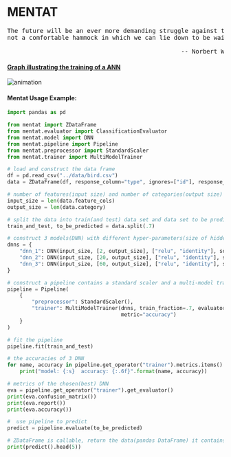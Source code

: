 MENTAT
==
<pre>
The future will be an ever more demanding struggle against the limitations of our intelligence,
not a comfortable hammock in which we can lie down to be waited upon by our robot slaves.

                                                -- Norbert Wiener “The Human Use Of Human Beings”
</pre>

#### [Graph illustrating the training of a ANN](https://raw.githubusercontent.com/zhangjuefei/mentat/master/mentat/test/dnn_animation.py)


![animation](https://raw.githubusercontent.com/zhangjuefei/mentat/master/mentat/test/pic/dnn_animation.gif)



#### Mentat Usage Example:



```python
import pandas as pd

from mentat import ZDataFrame
from mentat.evaluator import ClassificationEvaluator
from mentat.model import DNN
from mentat.pipeline import Pipeline
from mentat.preprocessor import StandardScaler
from mentat.trainer import MultiModelTrainer

# load and construct the data frame
df = pd.read_csv("../data/bird.csv")
data = ZDataFrame(df, response_column="type", ignores=["id"], response_encode="multiclass").impute("mean")

# number of features(input size) and number of categories(output size)
input_size = len(data.feature_cols)
output_size = len(data.category)

# split the data into train(and test) data set and data set to be predicted
train_and_test, to_be_predicted = data.split(.7)

# construct 3 models(DNN) with different hyper-parameters(size of hidden layer and max epochs here)
dnns = {
    "dnn_1": DNN(input_size, [2, output_size], ["relu", "identity"], softmax=True, max_epochs=2),
    "dnn_2": DNN(input_size, [20, output_size], ["relu", "identity"], softmax=True, max_epochs=20),
    "dnn_3": DNN(input_size, [60, output_size], ["relu", "identity"], softmax=True, max_epochs=30)
}

# construct a pipeline contains a standard scaler and a multi-model trainer(train 3 DNN parallel)
pipeline = Pipeline(
    {
        "preprocessor": StandardScaler(),
        "trainer": MultiModelTrainer(dnns, train_fraction=.7, evaluator=ClassificationEvaluator(),
                                     metric="accuracy")
    }
)

# fit the pipeline
pipeline.fit(train_and_test)

# the accuracies of 3 DNN
for name, accuracy in pipeline.get_operator("trainer").metrics.items():
    print("model: {:s}  accuracy: {:.6f}".format(name, accuracy))

# metrics of the chosen(best) DNN
eva = pipeline.get_operator("trainer").get_evaluator()
print(eva.confusion_matrix())
print(eva.report())
print(eva.accuracy())

#  use pipeline to predict
predict = pipeline.evaluate(to_be_predicted)

# ZDataFrame is callable, return the data(pandas DataFrame) it contains
print(predict().head(5))
```
